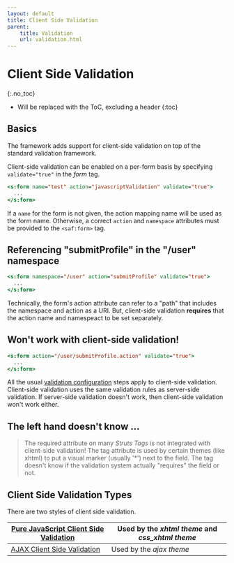 ```yaml
---
layout: default
title: Client Side Validation
parent:
    title: Validation
    url: validation.html
---
```


# Client Side Validation
{:.no_toc}

* Will be replaced with the ToC, excluding a header
{:toc}

## Basics

The framework adds support for client-side validation on top of the standard validation framework.

Client-side validation can be enabled on a per-form basis by specifying `validate="true"` in the _form_ tag.

```jsp
<s:form name="test" action="javascriptValidation" validate="true">
  ...
</s:form>
```

If a `name` for the form is not given, the action mapping name will be used as the form name. Otherwise, a correct 
`action` and `namespace` attributes must be provided to the `<saf:form>` tag.

## Referencing "submitProfile" in the "/user" namespace

```jsp
<s:form namespace="/user" action="submitProfile" validate="true">
  ...
</s:form>
```

Technically, the form's action attribute can refer to a "path" that includes the namespace and action as a URI. 
But, client-side validation **requires** that the action name and namespeact to be set separately.

## Won't work with client-side validation!

```jsp
<s:form action="/user/submitProfile.action" validate="true">
  ...
</s:form>

```

All the usual [validation configuration](validation) steps apply to client-side validation. Client-side validation 
uses the same validation rules as server-side validation. If server-side validation doesn't work, then client-side 
validation won't work either.

## The left hand doesn't know ...

> The required attribute on many _Struts Tags_ is not integrated with client-side validation! The tag attribute is used 
> by certain themes (like xhtml) to put a visual marker (usually '*') next to the field. The tag doesn't know 
> if the validation system actually "requires" the field or not.

## Client Side Validation Types

There are two styles of client side validation.

|[Pure JavaScript Client Side Validation](pure-java-script-client-side-validation)|Used by the _xhtml theme_ and _css_xhtml theme_|
|-----------------------------------------------------|--------------------------------------------------|
|[AJAX Client Side Validation](ajax-client-side-validation)|Used by the _ajax theme_ |
